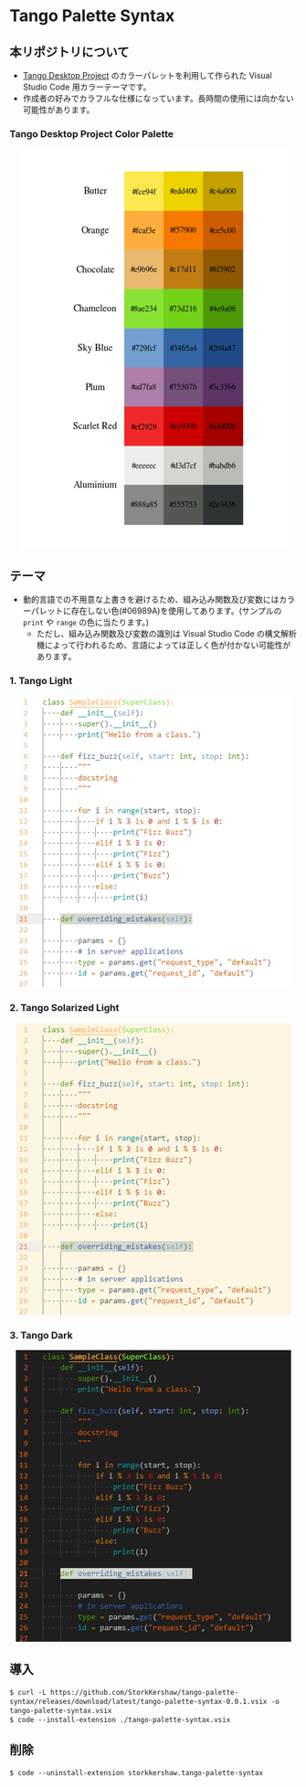 # Tango Palette Syntax

## 本リポジトリについて

- [Tango Desktop Project](https://en.wikipedia.org/wiki/Tango_Desktop_Project) のカラーパレットを利用して作られた Visual Studio Code 用カラーテーマです。
- 作成者の好みでカラフルな仕様になっています。長時間の使用には向かない可能性があります。

### Tango Desktop Project Color Palette

<div align="center">
  <img src="https://github.com/StorkKershaw/tango-palette-syntax/raw/main/imgs/tango-project-color-palette.png" title="Tango Project Color Palette">
</div>

## テーマ

- 動的言語での不用意な上書きを避けるため、組み込み関数及び変数にはカラーパレットに存在しない色(#06989A)を使用してあります。(サンプルの `print` や `range` の色に当たります。)
  - ただし、組み込み関数及び変数の識別は Visual Studio Code の構文解析機によって行われるため、言語によっては正しく色が付かない可能性があります。

### 1. Tango Light

<div align="center">
  <img src="https://github.com/StorkKershaw/tango-palette-syntax/raw/main/imgs/light-sample.png" title="Light">
</div>

### 2. Tango Solarized Light

<div align="center">
  <img src="https://github.com/StorkKershaw/tango-palette-syntax/raw/main/imgs/solarized-light-sample.png" title="Solarized Light">
</div>

### 3. Tango Dark

<div align="center">
  <img src="https://github.com/StorkKershaw/tango-palette-syntax/raw/main/imgs/dark-sample.png" title="Dark">
</div>

## 導入

```shell
$ curl -L https://github.com/StorkKershaw/tango-palette-syntax/releases/download/latest/tango-palette-syntax-0.0.1.vsix -o tango-palette-syntax.vsix
$ code --install-extension ./tango-palette-syntax.vsix
```

## 削除

```shell
$ code --uninstall-extension storkkershaw.tango-palette-syntax
```
